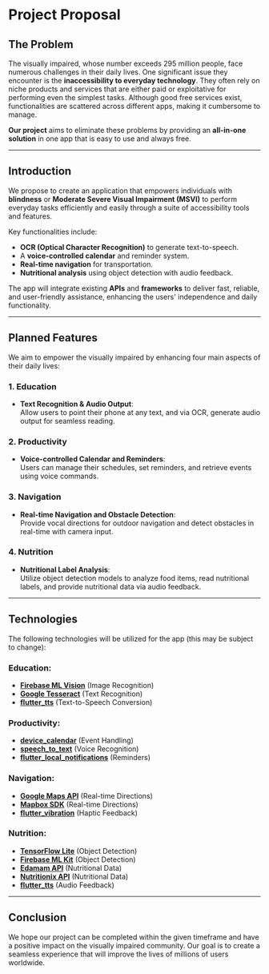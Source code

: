 # Project Proposal

## The Problem

The visually impaired, whose number exceeds 295 million people, face numerous challenges in their daily lives. One significant issue they encounter is the **inaccessibility to everyday technology**. They often rely on niche products and services that are either paid or exploitative for performing even the simplest tasks. Although good free services exist, functionalities are scattered across different apps, making it cumbersome to manage.

**Our project** aims to eliminate these problems by providing an **all-in-one solution** in one app that is easy to use and always free.

---

## Introduction

We propose to create an application that empowers individuals with **blindness** or **Moderate Severe Visual Impairment (MSVI)** to perform everyday tasks efficiently and easily through a suite of accessibility tools and features.

Key functionalities include:
- **OCR (Optical Character Recognition)** to generate text-to-speech.
- A **voice-controlled calendar** and reminder system.
- **Real-time navigation** for transportation.
- **Nutritional analysis** using object detection with audio feedback.

The app will integrate existing **APIs** and **frameworks** to deliver fast, reliable, and user-friendly assistance, enhancing the users' independence and daily functionality.

---

## Planned Features

We aim to empower the visually impaired by enhancing four main aspects of their daily lives:

### 1. Education

- **Text Recognition & Audio Output**:  
  Allow users to point their phone at any text, and via OCR, generate audio output for seamless reading.

### 2. Productivity

- **Voice-controlled Calendar and Reminders**:  
  Users can manage their schedules, set reminders, and retrieve events using voice commands.

### 3. Navigation

- **Real-time Navigation and Obstacle Detection**:  
  Provide vocal directions for outdoor navigation and detect obstacles in real-time with camera input.

### 4. Nutrition

- **Nutritional Label Analysis**:  
  Utilize object detection models to analyze food items, read nutritional labels, and provide nutritional data via audio feedback.

---

## Technologies

The following technologies will be utilized for the app (this may be subject to change):

### Education:
- **[Firebase ML Vision](https://firebase.google.com/products/ml)** (Image Recognition)
- **[Google Tesseract](https://github.com/tesseract-ocr/tesseract)** (Text Recognition)
- **[flutter_tts](https://pub.dev/packages/flutter_tts)** (Text-to-Speech Conversion)

### Productivity:
- **[device_calendar](https://pub.dev/packages/device_calendar)** (Event Handling)
- **[speech_to_text](https://pub.dev/packages/speech_to_text)** (Voice Recognition)
- **[flutter_local_notifications](https://pub.dev/packages/flutter_local_notifications)** (Reminders)

### Navigation:
- **[Google Maps API](https://developers.google.com/maps)** (Real-time Directions)
- **[Mapbox SDK](https://docs.mapbox.com/flutter/)** (Real-time Directions)
- **[flutter_vibration](https://pub.dev/packages/vibration)** (Haptic Feedback)

### Nutrition:
- **[TensorFlow Lite](https://www.tensorflow.org/lite)** (Object Detection)
- **[Firebase ML Kit](https://firebase.google.com/products/ml)** (Object Detection)
- **[Edamam API](https://developer.edamam.com)** (Nutritional Data)
- **[Nutritionix API](https://www.nutritionix.com/business/api)** (Nutritional Data)
- **[flutter_tts](https://pub.dev/packages/flutter_tts)** (Audio Feedback)


---

## Conclusion

We hope our project can be completed within the given timeframe and have a positive impact on the visually impaired community. Our goal is to create a seamless experience that will improve the lives of millions of users worldwide.
